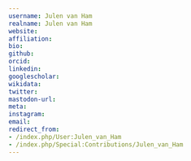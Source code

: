 ```yaml
---
username: Julen van Ham
realname: Julen van Ham
website: 
affiliation: 
bio: 
github: 
orcid: 
linkedin: 
googlescholar: 
wikidata: 
twitter: 
mastodon-url: 
meta:
instagram:
email:
redirect_from:
- /index.php/User:Julen_van_Ham
- /index.php/Special:Contributions/Julen_van_Ham
---
```


